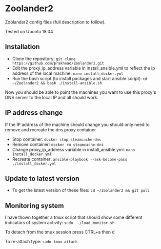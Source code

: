 # Zoolander2

Zoolander2 config files (full description to follow).

Tested on Ubuntu 18.04

## Installation
* Clone the repository: `git clone https://github.com/prakhead/Zoolander2.git`
* Edit the proxy_ip_address variable in install_ansible.yml to reflect the ip address of the local machine: `nano install_docker.yml`
* Run the bash script (to install packages and start ansible script): `cd ~/Zoolander2 && bash ./install-ansible.sh`

Now you should be able to point the machines you want to use this proxy's DNS server to the local IP and all should work.

## IP address change
If the IP address of the machine should change you should only need to remove and recreate the dns proxy container
* Stop container: `docker stop steamcache-dns`
* Remove container: `docker rm steamcache-dns`
* Change proxy_ip_address variable in install_ansible.yml: `nano install_docker.yml`
* Recreate container: `ansible-playbook --ask-become-pass ./install_docker.yml`

## Update to latest version
* To get the latest version of these files: `cd ~/Zoolander2 && git pull`

## Monitoring system
I have thown together a tmux script that should show some different indicators of system activity: `sudo  ./load_monitor.sh`

To detach from the tmux session press CTRL+a then d

To re-attach type: `sudo tmux attach`

